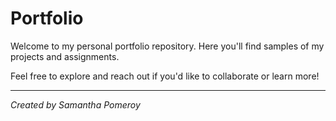 # Portfolio

Welcome to my personal portfolio repository.
Here you'll find samples of my projects and assignments.

Feel free to explore and reach out if you'd like to collaborate or learn more!

---
*Created by Samantha Pomeroy*
